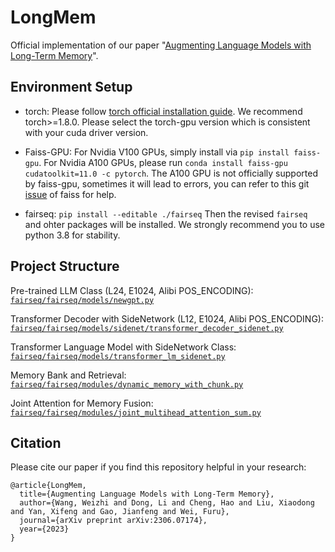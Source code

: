 # LongMem

Official implementation of our paper "[Augmenting Language Models with Long-Term Memory](https://arxiv.org/abs//2306.07174)". 

## Environment Setup 
* torch: Please follow [torch official installation guide](https://pytorch.org/get-started/previous-versions/). We recommend torch>=1.8.0. Please select the torch-gpu version which is consistent with your cuda driver version.

* Faiss-GPU: For Nvidia V100 GPUs, simply install via ``pip install faiss-gpu``. For Nvidia A100 GPUs, please run ``conda install faiss-gpu cudatoolkit=11.0 -c pytorch``. The A100 GPU is not officially supported by faiss-gpu, sometimes it will lead to errors, you can refer to this git [issue](https://github.com/facebookresearch/faiss/issues/2064) of faiss for help.

* fairseq: ``pip install --editable ./fairseq`` Then the revised `fairseq` and ohter packages will be installed. We strongly recommend you to use python 3.8 for stability.

## Project Structure
Pre-trained LLM Class (L24, E1024, Alibi POS_ENCODING): [`fairseq/fairseq/models/newgpt.py`](fairseq/fairseq/models/newgpt.py)

Transformer Decoder with SideNetwork (L12, E1024, Alibi POS_ENCODING): [`fairseq/fairseq/models/sidenet/transformer_decoder_sidenet.py`](fairseq/fairseq/models/sidenet/transformer_decoder_sidenet.py)

Transformer Language Model with SideNetwork Class: [`fairseq/fairseq/models/transformer_lm_sidenet.py`](fairseq/fairseq/models/transformer_lm_sidenet.py)

Memory Bank and Retrieval: [`fairseq/fairseq/modules/dynamic_memory_with_chunk.py`](fairseq/fairseq/modules/dynamic_memory_with_chunk.py)

Joint Attention for Memory Fusion: [`fairseq/fairseq/modules/joint_multihead_attention_sum.py`](fairseq/fairseq/modules/joint_multihead_attention_sum.py)

## Citation
Please cite our paper if you find this repository helpful in your research:
```
@article{LongMem,
  title={Augmenting Language Models with Long-Term Memory},
  author={Wang, Weizhi and Dong, Li and Cheng, Hao and Liu, Xiaodong and Yan, Xifeng and Gao, Jianfeng and Wei, Furu},
  journal={arXiv preprint arXiv:2306.07174},
  year={2023}
}
```
